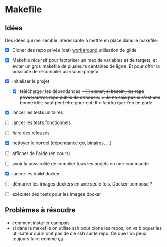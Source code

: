 # Makefile

## Idées

Des idées qui me semble intéressante à mettre en place dans le makefile.

 - [x] Cloner des repo privée (cat) [workaround](https://stackoverflow.com/a/27501176)
 utilisation de glide
 - [x] Makefile récursif pour factoriser un max de variables et de targets, et
 éviter un gros makefile de plusieurs centaines de ligne. Et pour offrir la
 possibité de recompiler un «sous-projet»
 - [x] initialiser le projet
   - [x] télécharger les dépendances
   ~~- [ ] cloner, si besoin, les repo privée/autres repo public de canopsis.~~
   ~~> Je ne sais pas si c'est une bonne idée sauf peut être pour cat. Il~~
   ~~> faudra que l'on en parle~~
 - [x] lancer les tests unitaires
 - [ ] lancer les tests  fonctionnels
 - [ ] faire des releases
 - [x] nettoyer le bordel (dépendance go, binaires, …)
 - [ ] afficher de l'aide (en cours)
 - [ ] avoir la possibilité de compiler tous les projets en une commande
 - [x] lancer les build docker
 - [ ] démarrer les images dockers en une seule fois. Docker-compose ?
 - [ ] exécuter des tests pour les images docker


## Problèmes à résoudre
 - comment installer canopsis
 - si dans le makefile on utilise ssh pour clone les repos, on va bloquer les
 utilisateur qui n'omt pas de clé ssh sur le repo. Ce que l'on peux toujours
 faire comme [ça](https://stackoverflow.com/a/22027731)

